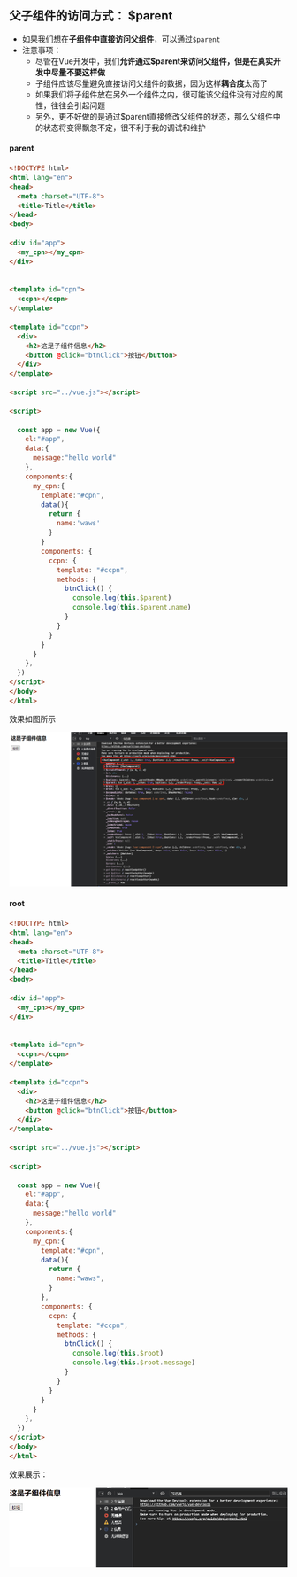 ## **父子组件的访问方式：** **$parent**

- 如果我们想在**子组件中直接访问父组件**，可以通过`$parent`
- 注意事项：
  - 尽管在Vue开发中，我们**允许通过\$parent来访问父组件，但是在真实开发中尽量不要这样做**
  - 子组件应该尽量避免直接访问父组件的数据，因为这样**耦合度**太高了
  - 如果我们将子组件放在另外一个组件之内，很可能该父组件没有对应的属性，往往会引起问题
  - 另外，更不好做的是通过$parent直接修改父组件的状态，那么父组件中的状态将变得飘忽不定，很不利于我的调试和维护

#### parent

```html
<!DOCTYPE html>
<html lang="en">
<head>
  <meta charset="UTF-8">
  <title>Title</title>
</head>
<body>

<div id="app">
  <my_cpn></my_cpn>
</div>


<template id="cpn">
  <ccpn></ccpn>
</template>

<template id="ccpn">
  <div>
    <h2>这是子组件信息</h2>
    <button @click="btnClick">按钮</button>
  </div>
</template>

<script src="../vue.js"></script>

<script>

  const app = new Vue({
    el:"#app",
    data:{
      message:"hello world"
    },
    components:{
      my_cpn:{
        template:"#cpn",
        data(){
          return {
            name:'waws'
          }
        }
        components: {
          ccpn: {
            template: "#ccpn",
            methods: {
              btnClick() {
                console.log(this.$parent)
                console.log(this.$parent.name)
              }
            }
          }
        }
      }
    },
  })
</script>
</body>
</html>
```

效果如图所示

![企业微信截图_20210822144843](image\企业微信截图_20210822144843.png)

#### root

```html
<!DOCTYPE html>
<html lang="en">
<head>
  <meta charset="UTF-8">
  <title>Title</title>
</head>
<body>

<div id="app">
  <my_cpn></my_cpn>
</div>


<template id="cpn">
  <ccpn></ccpn>
</template>

<template id="ccpn">
  <div>
    <h2>这是子组件信息</h2>
    <button @click="btnClick">按钮</button>
  </div>
</template>

<script src="../vue.js"></script>

<script>

  const app = new Vue({
    el:"#app",
    data:{
      message:"hello world"
    },
    components:{
      my_cpn:{
        template:"#cpn",
        data(){
          return {
            name:"waws",
          }
        },
        components: {
          ccpn: {
            template: "#ccpn",
            methods: {
              btnClick() {
                console.log(this.$root)
                console.log(this.$root.message)
              }
            }
          }
        }
      }
    },
  })
</script>
</body>
</html>
```

效果展示：

![动画9](image\动画9.gif)
